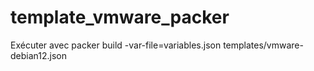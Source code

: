 # template_vmware_packer
Exécuter avec packer build -var-file=variables.json templates/vmware-debian12.json